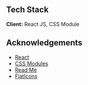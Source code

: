 ## Tech Stack

**Client:** React JS, CSS Module

## Acknowledgements
 - [React](https://react.dev/)
 - [CSS Modules](https://css-tricks.com/css-modules-part-1-need/)
 - [Read Me](https://css-tricks.com/css-modules-part-1-need/)
 - [FlatIcons](https://www.flaticon.com/)